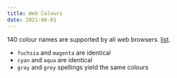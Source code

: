 ```yaml
---
title: Web Colours
date: 2021-06-01
---
```


140 colour names are supported by all web browsers. [list](https://www.w3schools.com/colors/colors_names.asp).

- `fuchsia` and `magenta` are identical
- `cyan` and `aqua` are identical
- `gray` and `grey` spellings yield the same colours
